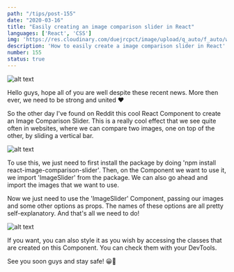 ```yaml
---
path: "/tips/post-155"
date: "2020-03-16"
title: "Easily creating an image comparison slider in React"
languages: ['React', 'CSS']
img: 'https://res.cloudinary.com/duejrcpct/image/upload/q_auto/f_auto/w_1000/v1588229218/tips/155-1_sim1yz.png'
description: 'How to easily create a image comparison slider in React'
number: 155
status: true
---
```


![alt text](https://res.cloudinary.com/duejrcpct/image/upload/q_auto/v1589127675/tips/155-2_r5nmnx.gif "React image comparison slider")

Hello guys, hope all of you are well despite these recent news. More then ever, we need to be strong and united ♥️

So the other day I've found on Reddit this cool React Component to create an Image Comparison Slider. This is a really cool effect that we see quite often in websites, where we can compare two images, one on top of the other, by sliding a vertical bar.

![alt text](https://res.cloudinary.com/duejrcpct/image/upload/q_auto/f_auto/w_1000/v1588229218/tips/155-3_bgxt8j.png "React image comparison slider")

To use this, we just need to first install the package by doing 'npm install react-image-comparison-slider'. Then, on the Component we want to use it, we import 'ImageSlider' from the package. We can also go ahead and import the images that we want to use.

Now we just need to use the 'ImageSlider' Component, passing our images and some other options as props. The names of these options are all pretty self-explanatory. And that's all we need to do!

![alt text](https://res.cloudinary.com/duejrcpct/image/upload/q_auto/f_auto/w_1000/v1588229219/tips/155-4_unjv3b.png "CSS image comparison slider")

If you want, you can also style it as you wish by accessing the classes that are created on this Component. You can check them with your DevTools.

See you soon guys and stay safe! 😀🙏
